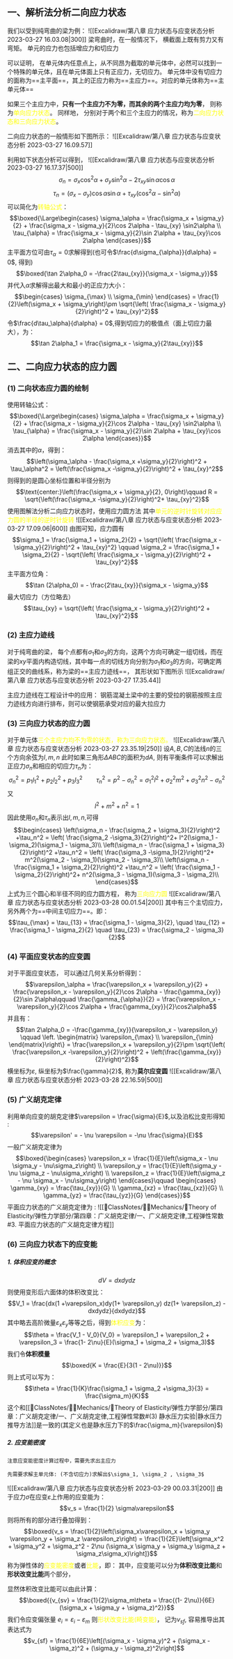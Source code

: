 ## 一、解析法分析二向应力状态
我们以受到纯弯曲的梁为例：
![[Excalidraw/第八章 应力状态与应变状态分析 2023-03-27 16.03.08|300]]
梁弯曲时，在一般情况下， 横截面上既有剪力又有弯矩。 
单元的应力也包括增应力和切应力

可以证明， 在单元体内任意点上，从不同昂为截取的单元体中，必然可以找到一个特殊的单元体，且在单元体面上只有正应力，无切应力。
单元体中没有切应力的面称为==主平面==，其上的正应力称为==主应力==。对应的单元体称为==主单元体==

如果三个主应力中，**只有一个主应力不为零，而其余的两个主应力均为零**， 则称为<mark style="background: transparent; color: yellow">单向应力状态</mark>。
同样地， 分别对于两个和三个主应力的情况，称为<mark style="background: transparent; color: yellow">二向应力状态和三向应力状态</mark>。

二向应力状态的一般情形如下图所示：
![[Excalidraw/第八章 应力状态与应变状态分析 2023-03-27 16.09.57]]

利用如下状态分析可以得到，
![[Excalidraw/第八章 应力状态与应变状态分析 2023-03-27 16.17.37|500]]
$$\sigma_n = \sigma_x \cos^2 \alpha  + \sigma_y \sin^2 \alpha - 2\tau_{xy}\sin\alpha\cos\alpha$$
$$\tau_n = \left(\sigma_x -\sigma_y\right) \cos\alpha \sin\alpha + \tau_{xy}\left( \cos^2 \alpha  - \sin^2 \alpha\right)$$
可以简化为<mark style="background: transparent; color: yellow">转轴公式</mark>：
$$\boxed{\Large\begin{cases}
\sigma_\alpha = \frac{\sigma_x + \sigma_y}{2} + \frac{\sigma_x -  \sigma_y}{2}\cos 2\alpha - \tau_{xy} \sin2\alpha \\
\tau_{\alpha} = \frac{\sigma_x - \sigma_y}{2}\sin 2\alpha + \tau_{xy}\cos 2\alpha
\end{cases}}$$
主平面方位可由$\tau_{\alpha} = 0$求解得到(也可令$\frac{d\sigma_{\alpha}}{d\alpha} = 0$, 得到)
$$\boxed{\tan 2\alpha_0 = -\frac{2\tau_{xy}}{\sigma_x - \sigma_y}}$$
并代入$\alpha$求解得出最大和最小的正应力大小： 
$$\begin{cases}
\sigma_{\max} \\
\sigma_{\min}
\end{cases} = \frac{1}{2}\left(\sigma_x + \sigma_y\right)\pm \sqrt{\left( \frac{\sigma_x - \sigma_y}{2}\right)^2 + \tau_{xy}^2}$$
令$\frac{d\tau_\alpha}{d\alpha} = 0$,得到切应力的极值点（面上切应力最大），为： 
$$\tan 2\alpha_1 = \frac{\sigma_x - \sigma_y}{2\tau_{xy}}$$
## 二、二向应力状态的应力圆
### (1) 二向状态应力圆的绘制
使用转轴公式：
$$\boxed{\Large\begin{cases}
\sigma_\alpha = \frac{\sigma_x + \sigma_y}{2} + \frac{\sigma_x -  \sigma_y}{2}\cos 2\alpha - \tau_{xy} \sin2\alpha \\
\tau_{\alpha} = \frac{\sigma_x - \sigma_y}{2}\sin 2\alpha + \tau_{xy}\cos 2\alpha
\end{cases}}$$
消去其中的$\alpha$，得到： 
$$\left(\sigma_\alpha - \frac{\sigma_x +\sigma_y}{2}\right)^2 + \tau_\alpha^2 = \left(\frac{\sigma_x -\sigma_y}{2}\right)^2 + \tau_{xy}^2$$
则得到的是圆心坐标位置和半径分别为
$$\text{center:}\left(\frac{\sigma_x + \sigma_y}{2}, 0\right)\qquad R = \sqrt{\left(\frac{\sigma_x -\sigma_y}{2}\right)^2+ \tau_{xy}^2}$$
使用图解法分析二向应力状态时，使用应力圆方法
其中<mark style="background: transparent; color: yellow">单元的逆时针旋转对应应力圆的半径的逆时针旋转</mark>
![[Excalidraw/第八章 应力状态与应变状态分析 2023-03-27 17.09.06|600]]
由图可知，应力圆有
$$\sigma_1 = \frac{\sigma_1 + \sigma_2}{2} + \sqrt{\left( \frac{\sigma_x - \sigma_y}{2}\right)^2 + \tau_{xy}^2} \qquad \sigma_2 = \frac{\sigma_1 + \sigma_2}{2} - \sqrt{\left( \frac{\sigma_x - \sigma_y}{2}\right)^2 + \tau_{xy}^2}$$
主平面方位角：
$$\tan (2\alpha_0) = - \frac{2\tau_{xy}}{\sigma_x - \sigma_y}$$
最大切应力（方位略去）
$$\tau_{xy} = \sqrt{\left( \frac{\sigma_x - \sigma_y}{2}\right)^2 + \tau_{xy}^2}$$

### (2) 主应力迹线 
对于纯弯曲的梁， 每个点都有$\sigma_1$和$\sigma_3$的方向，这两个方向可确定一组切线，而在梁的$xy$平面内构造切线，其中每一点的切线方向分别为$\sigma_1$和$\sigma_3$的方向，可确定两组正交的曲线系，称为梁的==主应力迹线==， 其形状如下图所示
![[Excalidraw/第八章 应力状态与应变状态分析 2023-03-27 17.35.44]]

主应力迹线在工程设计中的应用：
钢筋混凝土梁中的主要的受拉的钢筋按照主应力迹线方向进行排布，则可以使钢筋承受对应的最大拉应力

### (3) 三向应力状态的应力圆
对于单元体<mark style="background: transparent; color: yellow">三个主应力均不为零的状态，称为三向应力状态。</mark>
![[Excalidraw/第八章 应力状态与应变状态分析 2023-03-27 23.35.19|250]]
设$A,B,C$的法线$n$的三个方向余弦为$l,m,n$
此时如果三角形$\Delta ABC$的面积为$dA$, 则有平衡条件可以求解出正应力$\sigma_n$和相应的切应力$\tau_{n}$为：
$$\sigma_n^2 = p_1l_1^2 + p_2 l_2^2 +p_3l_3^2 \qquad \tau_n^2 = p^2 - \sigma_n^2 = \sigma_1^2 l^2  +\sigma_2^2 m ^2+\sigma_3^2n^2 - \sigma_n^2$$
又
$$l^2 + m^2 +n^2 =1$$
因此使用$\sigma_n$和$\tau_n$表示出$l,m,n$,可得
$$\begin{cases}
\left(\sigma_n - \frac{\sigma_2 + \sigma_3}{2}\right)^2 +\tau_n^2 = \left( \frac{\sigma_2 -\sigma_3}{2}\right)^2+ l^2(\sigma_1 - \sigma_2)(\sigma_1 - \sigma_3)\\
\left(\sigma_n - \frac{\sigma_1 + \sigma_3}{2}\right)^2 +\tau_n^2 = \left( \frac{\sigma_3 -\sigma_1}{2}\right)^2+ m^2(\sigma_2 - \sigma_1)(\sigma_2 - \sigma_3)\\
\left(\sigma_n - \frac{\sigma_1 + \sigma_2}{2}\right)^2 +\tau_n^2 = \left( \frac{\sigma_1 -\sigma_2}{2}\right)^2+ n^2(\sigma_3 - \sigma_1)(\sigma_3 - \sigma_2)\\
\end{cases}$$
上式为三个圆心和半径不同的应力圆方程， 称为<mark style="background: transparent; color: yellow">三向应力圆</mark>
![[Excalidraw/第八章 应力状态与应变状态分析 2023-03-28 00.01.54|200]]
其中有三个主切应力，另外两个为==中间主切应力==。即：
$$\tau_{\max} = \tau_{13} = \frac{\sigma_1 - \sigma_3}{2}, \quad \tau_{12} = \frac{\sigma_1 - \sigma_2}{2} \quad \tau_{23} = \frac{\sigma_2 - \sigma_3}{2}$$
### (4) 平面应变状态的应变圆
对于平面应变状态， 可以通过几何关系分析得到： 
$$\varepsilon_\alpha = \frac{\varepsilon_x + \varepsilon_y}{2} + \frac{\varepsilon_x - \varepsilon_y}{2}\cos 2\alpha - \frac{\gamma_{xy}}{2}\sin 2\alpha\qquad \frac{\gamma_{\alpha}}{2} = \frac{\varepsilon_x - \varepsilon_y}{2}\cos 2\alpha + \frac{\gamma_{xy}}{2}\cos2\alpha$$
并且有：
$$\tan 2\alpha_0  = -\frac{\gamma_{xy}}{\varepsilon_x - \varepsilon_y} \qquad \left. \begin{matrix}
\varepsilon_{\max} \\
\varepsilon_{\min}
\end{matrix}\right\} = \frac{\varepsilon_x + \varepsilon_y}{2}\pm \sqrt{\left( \frac{\varepsilon_x  -\varepsilon_y}{2}\right)^2 + \left(\frac{\gamma_{xy}}{2}\right)^2}$$
横坐标为$\varepsilon$, 纵坐标为$\frac{\gamma}{2}$, 称为**莫尔应变圆**
![[Excalidraw/第八章 应力状态与应变状态分析 2023-03-28 22.16.59|500]]

### (5) 广义胡克定律
利用单向应变的胡克定律$\varepsilon = \frac{\sigma}{E}$,以及泊松比变形得知 :
$$\varepsilon' = - \nu \varepsilon =  -\nu \frac{\sigma}{E}$$
一般广义胡克定律为
$$\boxed{\begin{cases}
\varepsilon_x = \frac{1}{E}\left(\sigma_x - \nu \sigma_y - \nu\sigma_z\right) \\
\varepsilon_y = \frac{1}{E}\left(\sigma_y - \nu \sigma_z - \nu\sigma_x\right) \\
\varepsilon_z = \frac{1}{E}\left(\sigma_z - \nu \sigma_x - \nu\sigma_y\right) 
\end{cases}\qquad  \begin{cases}
\gamma_{xy} = \frac{\tau_{xy}}{G} \\
\gamma_{xz} = \frac{\tau_{xz}}{G} \\
\gamma_{yz} = \frac{\tau_{yz}}{G}
\end{cases}}$$
平面应力状态的广义胡克定律为 :
![[📘ClassNotes/👨‍🔧Mechanics/🔨Theory of Elasticity/弹性力学部分/第四章：广义胡克定律/一、广义胡克定律,工程弹性常数#3. 平面应力状态的广义胡克定律方程]]

### (6) 三向应力状态下的应变能
##### 1. 体积应变的概念
$$dV = dxdydz$$
则使用变形后六面体的体积改变比：
$$V_1 = \frac{dx(1 +\varepsilon_x)dy(1+ \varepsilon_y) dz(1+ \varepsilon_z) - dxdydz}{dxdydz}$$
其中略去高阶微量$\varepsilon_x\varepsilon_y$等等之后，得到<mark style="background: transparent; color: yellow">体积应变</mark>为：
$$\theta = \frac{V_1 - V_0}{V_0} = \varepsilon_1 + \varepsilon_2 + \varepsilon_3 = \frac{1- 2\nu}{E}(\sigma_1 + \sigma_2 + \sigma_3)$$
我们令**体积模量**
$$\boxed{K = \frac{E}{3(1 - 2\nu)}}$$
则上式可以写为：
$$\theta = \frac{1}{K}\frac{\sigma_1 + \sigma_2 +\sigma_3}{3} = \frac{\sigma_m}{K}$$
这个和[[📘ClassNotes/👨‍🔧Mechanics/🔨Theory of Elasticity/弹性力学部分/第四章：广义胡克定律/一、广义胡克定律,工程弹性常数#(3) 静水压力实验|静水压力推导方法]]是一致的(其定义也是静水压力下的$\frac{\sigma_m}{\varepsilon}$)

##### 2. 应变能密度 

`````ad-caution
注意应变能密度计算过程中，需要先求出主应力

先需要求解主单元体: (不含切应力)求解出$\sigma_1, \sigma_2 , \sigma_3$
`````
![[Excalidraw/第八章 应力状态与应变状态分析 2023-03-29 00.03.31|200]]
由于应力$\sigma$在应变$\varepsilon$上作用的应变能为： 
$$v_s = \frac{1}{2} \sigma\varepsilon$$
则将所有的部分进行叠加得到：
$$\boxed{v_s = \frac{1}{2}\left(\sigma_x\varepsilon_x + \sigma_y \varepsilon_y + \sigma_z \varepsilon_z\right) = \frac{1}{2E}\left[\sigma_x^2 + \sigma_y^2 +  \sigma_z^2 -  2\nu (\sigma_x \sigma_y + \sigma_y \sigma_z + \sigma_z\sigma_x)\right]}$$
称为弹性体的<mark style="background: transparent; color: yellow">应变能密度</mark>或者<mark style="background: transparent; color: yellow">比能</mark>，即：
其中，应变能可以分为**体积改变比能**和**形状改变比能**两个部分，

显然体积改变比能可以由此计算：
$$\boxed{{v_{sv} = \frac{1}{2}\sigma_m\theta = \frac{(1- 2\nu)}{6E}(\sigma_x + \sigma_y + \sigma_z)^2}}$$
我们令应变偏张量 $e_i = \varepsilon_i - \varepsilon_m$
则<mark style="background: transparent; color: yellow">形状改变比能(畸变能)</mark>， 记为$v_{sf}$, 容易推导出其表达式为
$$v_{sf} = \frac{1}{6E}\left[(\sigma_x - \sigma_y)^2 + (\sigma_x -  \sigma_z)^2 + (\sigma_y - \sigma_z)^2\right]$$
